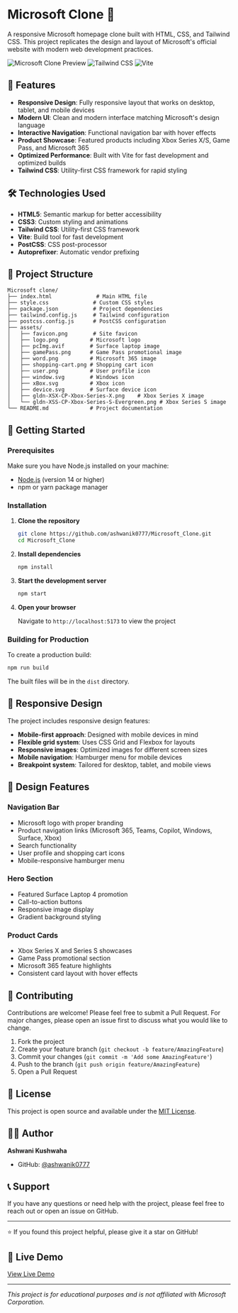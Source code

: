 # Microsoft Clone 🚀

A responsive Microsoft homepage clone built with HTML, CSS, and Tailwind CSS. This project replicates the design and layout of Microsoft's official website with modern web development practices.

![Microsoft Clone Preview](https://img.shields.io/badge/Status-Complete-success)
![Tailwind CSS](https://img.shields.io/badge/Tailwind_CSS-3.4.17-blue)
![Vite](https://img.shields.io/badge/Vite-6.0.5-purple)

## 🌟 Features

- **Responsive Design**: Fully responsive layout that works on desktop, tablet, and mobile devices
- **Modern UI**: Clean and modern interface matching Microsoft's design language
- **Interactive Navigation**: Functional navigation bar with hover effects
- **Product Showcase**: Featured products including Xbox Series X/S, Game Pass, and Microsoft 365
- **Optimized Performance**: Built with Vite for fast development and optimized builds
- **Tailwind CSS**: Utility-first CSS framework for rapid styling

## 🛠️ Technologies Used

- **HTML5**: Semantic markup for better accessibility
- **CSS3**: Custom styling and animations
- **Tailwind CSS**: Utility-first CSS framework
- **Vite**: Build tool for fast development
- **PostCSS**: CSS post-processor
- **Autoprefixer**: Automatic vendor prefixing

## 📁 Project Structure

```
Microsoft clone/
├── index.html              # Main HTML file
├── style.css              # Custom CSS styles
├── package.json           # Project dependencies
├── tailwind.config.js     # Tailwind configuration
├── postcss.config.js      # PostCSS configuration
├── assets/
│   ├── favicon.png        # Site favicon
│   ├── logo.png          # Microsoft logo
│   ├── pcImg.avif        # Surface laptop image
│   ├── gamePass.png      # Game Pass promotional image
│   ├── word.png          # Microsoft 365 image
│   ├── shopping-cart.png # Shopping cart icon
│   ├── user.png          # User profile icon
│   ├── window.svg        # Windows icon
│   ├── xBox.svg          # Xbox icon
│   ├── device.svg        # Surface device icon
│   ├── gldn-XSX-CP-Xbox-Series-X.png    # Xbox Series X image
│   └── gldn-XSS-CP-Xbox-Series-S-Evergreen.png # Xbox Series S image
└── README.md             # Project documentation
```

## 🚀 Getting Started

### Prerequisites

Make sure you have Node.js installed on your machine:

- [Node.js](https://nodejs.org/) (version 14 or higher)
- npm or yarn package manager

### Installation

1. **Clone the repository**
   ```bash
   git clone https://github.com/ashwanik0777/Microsoft_Clone.git
   cd Microsoft_Clone
   ```

2. **Install dependencies**
   ```bash
   npm install
   ```

3. **Start the development server**
   ```bash
   npm start
   ```

4. **Open your browser**
   
   Navigate to `http://localhost:5173` to view the project

### Building for Production

To create a production build:

```bash
npm run build
```

The built files will be in the `dist` directory.

## 📱 Responsive Design

The project includes responsive design features:

- **Mobile-first approach**: Designed with mobile devices in mind
- **Flexible grid system**: Uses CSS Grid and Flexbox for layouts
- **Responsive images**: Optimized images for different screen sizes
- **Mobile navigation**: Hamburger menu for mobile devices
- **Breakpoint system**: Tailored for desktop, tablet, and mobile views

## 🎨 Design Features

### Navigation Bar
- Microsoft logo with proper branding
- Product navigation links (Microsoft 365, Teams, Copilot, Windows, Surface, Xbox)
- Search functionality
- User profile and shopping cart icons
- Mobile-responsive hamburger menu

### Hero Section
- Featured Surface Laptop 4 promotion
- Call-to-action buttons
- Responsive image display
- Gradient background styling

### Product Cards
- Xbox Series X and Series S showcases
- Game Pass promotional section
- Microsoft 365 feature highlights
- Consistent card layout with hover effects

## 🤝 Contributing

Contributions are welcome! Please feel free to submit a Pull Request. For major changes, please open an issue first to discuss what you would like to change.

1. Fork the project
2. Create your feature branch (`git checkout -b feature/AmazingFeature`)
3. Commit your changes (`git commit -m 'Add some AmazingFeature'`)
4. Push to the branch (`git push origin feature/AmazingFeature`)
5. Open a Pull Request

## 📄 License

This project is open source and available under the [MIT License](LICENSE).

## 👨‍💻 Author

**Ashwani Kushwaha**
- GitHub: [@ashwanik0777](https://github.com/ashwanik0777)

## 📞 Support

If you have any questions or need help with the project, please feel free to reach out or open an issue on GitHub.

---

⭐ If you found this project helpful, please give it a star on GitHub!

## 🔗 Live Demo

[View Live Demo](https://your-deployment-url.com) <!-- Add your deployment URL here -->

---

*This project is for educational purposes and is not affiliated with Microsoft Corporation.*